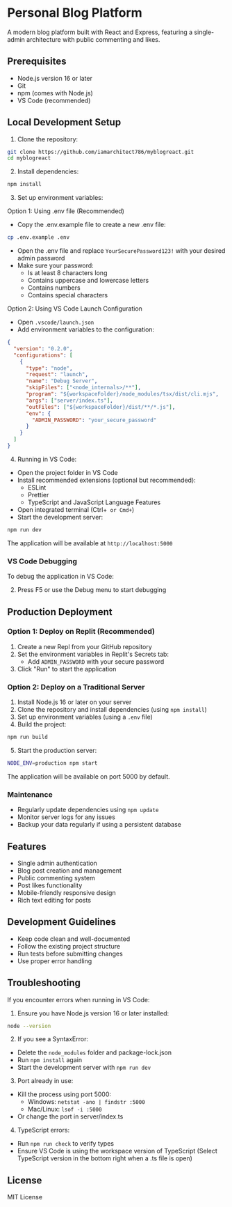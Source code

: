 # Personal Blog Platform

A modern blog platform built with React and Express, featuring a single-admin architecture with public commenting and likes.

## Prerequisites

- Node.js version 16 or later
- Git
- npm (comes with Node.js)
- VS Code (recommended)

## Local Development Setup

1. Clone the repository:
```bash
git clone https://github.com/iamarchitect786/myblogreact.git
cd myblogreact
```

2. Install dependencies:
```bash
npm install
```

3. Set up environment variables:

Option 1: Using .env file (Recommended)
- Copy the .env.example file to create a new .env file:
```bash
cp .env.example .env
```
- Open the .env file and replace `YourSecurePassword123!` with your desired admin password
- Make sure your password:
  - Is at least 8 characters long
  - Contains uppercase and lowercase letters
  - Contains numbers
  - Contains special characters

Option 2: Using VS Code Launch Configuration
- Open `.vscode/launch.json`
- Add environment variables to the configuration:
```json
{
  "version": "0.2.0",
  "configurations": [
    {
      "type": "node",
      "request": "launch",
      "name": "Debug Server",
      "skipFiles": ["<node_internals>/**"],
      "program": "${workspaceFolder}/node_modules/tsx/dist/cli.mjs",
      "args": ["server/index.ts"],
      "outFiles": ["${workspaceFolder}/dist/**/*.js"],
      "env": {
        "ADMIN_PASSWORD": "your_secure_password"
      }
    }
  ]
}
```

4. Running in VS Code:
- Open the project folder in VS Code
- Install recommended extensions (optional but recommended):
  - ESLint
  - Prettier
  - TypeScript and JavaScript Language Features
- Open integrated terminal (Ctrl+` or Cmd+`)
- Start the development server:
```bash
npm run dev
```

The application will be available at `http://localhost:5000`

### VS Code Debugging

To debug the application in VS Code:


2. Press F5 or use the Debug menu to start debugging

## Production Deployment

### Option 1: Deploy on Replit (Recommended)

1. Create a new Repl from your GitHub repository
2. Set the environment variables in Replit's Secrets tab:
   - Add `ADMIN_PASSWORD` with your secure password
3. Click "Run" to start the application

### Option 2: Deploy on a Traditional Server

1. Install Node.js 16 or later on your server
2. Clone the repository and install dependencies (using `npm install`)
3. Set up environment variables (using a `.env` file)
4. Build the project:
```bash
npm run build
```
5. Start the production server:
```bash
NODE_ENV=production npm start
```

The application will be available on port 5000 by default.

### Maintenance

- Regularly update dependencies using `npm update`
- Monitor server logs for any issues
- Backup your data regularly if using a persistent database


## Features

- Single admin authentication
- Blog post creation and management
- Public commenting system
- Post likes functionality
- Mobile-friendly responsive design
- Rich text editing for posts

## Development Guidelines

- Keep code clean and well-documented
- Follow the existing project structure
- Run tests before submitting changes
- Use proper error handling

## Troubleshooting

If you encounter errors when running in VS Code:

1. Ensure you have Node.js version 16 or later installed:
```bash
node --version
```

2. If you see a SyntaxError:
- Delete the `node_modules` folder and package-lock.json
- Run `npm install` again
- Start the development server with `npm run dev`

3. Port already in use:
- Kill the process using port 5000:
  - Windows: `netstat -ano | findstr :5000`
  - Mac/Linux: `lsof -i :5000`
- Or change the port in server/index.ts

4. TypeScript errors:
- Run `npm run check` to verify types
- Ensure VS Code is using the workspace version of TypeScript
  (Select TypeScript version in the bottom right when a .ts file is open)

## License

MIT License